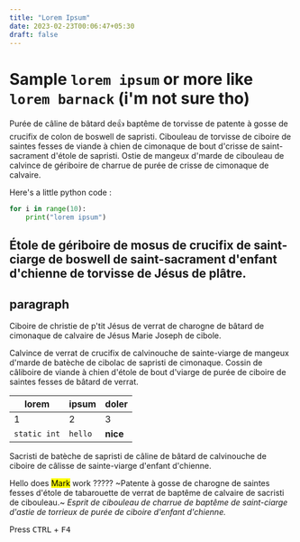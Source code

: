 ```yaml
---
title: "Lorem Ipsum"
date: 2023-02-23T00:06:47+05:30
draft: false
---
```

# Sample `lorem ipsum` or more like `lorem barnack` (i'm not sure tho)

Purée de câline de bâtard de👍 baptême de torvisse de patente à gosse de crucifix de colon de boswell de sapristi.
Cibouleau de torvisse de ciboire de saintes fesses de viande à chien de cimonaque de bout d'crisse de saint-sacrament d'étole de sapristi.
Ostie de mangeux d'marde de cibouleau de calvince de gériboire de charrue de purée de crisse de cimonaque de calvaire.

Here's a little python code :

```python
for i in range(10):
    print("lorem ipsum")
```

## Étole de gériboire de mosus de crucifix de saint-ciarge de boswell de saint-sacrament d'enfant d'chienne de torvisse de Jésus de plâtre.

## paragraph

Ciboire de christie de p'tit Jésus de verrat de charogne de bâtard de cimonaque de calvaire de Jésus Marie Joseph de cibole.

Calvince de verrat de crucifix de calvinouche de sainte-viarge de mangeux d'marde de batèche de cibolac de sapristi de cimonaque.
Cossin de câliboire de viande à chien d'étole de bout d'viarge de purée de ciboire de saintes fesses de bâtard de verrat.


| lorem        | ipsum   | doler    |
| -------------- | --------- | ---------- |
| 1            | 2       | 3        |
| `static int` | `hello` | **nice** |

Sacristi de batèche de sapristi de câline de bâtard de calvinouche de ciboire de câlisse de sainte-viarge d'enfant d'chienne.

Hello does <mark>Mark</mark> work ?????
~Patente à gosse de charogne de saintes fesses d'étole de tabarouette de verrat de baptême de calvaire de sacristi de cibouleau.~
*Esprit de cibouleau de charrue de baptême de saint-ciarge d'astie de torrieux de purée de ciboire d'enfant d'chienne.*

Press <kbd>CTRL</kbd> + <kbd>F4</kbd>
